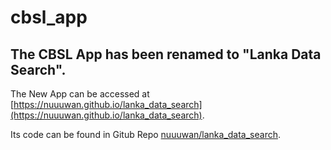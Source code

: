 ﻿# cbsl_app

## The CBSL App has been renamed to "Lanka Data Search".

The New App can be accessed  at [https://nuuuwan.github.io/lanka_data_search](https://nuuuwan.github.io/lanka_data_search).

Its code can be found in Gitub Repo [nuuuwan/lanka_data_search](https://www.github.com/nuuuwan/lanka_data_search).
